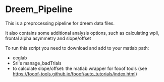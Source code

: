 # Dreem_Pipeline

This is a preprocessing pipeline for dreem data files.

It also contains some additional analysis options, such as calculating wpli, frontal alpha asymmetry and slope/offset

To run this script you need to download and add to your matlab path:
- eeglab 
- Sri's manage_badTrials 
- to calculate slope/offset: the matlab wrapper for fooof tools (see https://fooof-tools.github.io/fooof/auto_tutorials/index.html)
